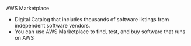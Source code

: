 AWS Marketplace

- Digital Catalog that includes thousands of software listings from independent software vendors.
- You can use AWS Marketplace to find, test, and buy software that runs on AWS